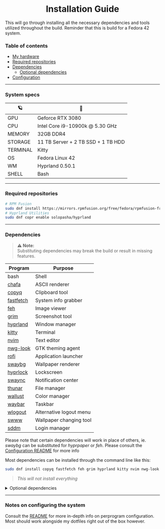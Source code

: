 <h1 align=center>
  Installation Guide
</h1>

This will go through installing all the necessary dependencies and tools utilized throughout the build. Reminder that this is build for a Fedora 42 system.

### Table of contents
* [My hardware](#System-specs)
* [Required repositories](#Required-repositories)
* [Dependencies](#Dependencies)
  * [Optional dependencies](#Optional-dependencies)
* [Configuration](#Notes-on-configuring-the-system)

---

### System specs

|     🪐        |   🚀                                             |
| ------------- | -------------------------------------------------|
|    GPU        |   Geforce RTX 3080                               |
|    CPU        |   Intel Core i9-10900k @ 5.30 GHz                |
|    MEMORY     |   32GB DDR4                                      |
|    STORAGE    |   11 TB Server + 2 TB SSD + 1 TB HDD             |
|    TERMINAL   |   Kitty                                          |
|    OS         |   Fedora Linux 42                                |
|    WM         |   Hyprland 0.50.1                                |
|    SHELL      |   Bash                                           |

---

### Required repositories

```bash
# RPM Fusion
sudo dnf install https://mirrors.rpmfusion.org/free/fedora/rpmfusion-free-release-$(rpm -E %fedora).noarch.rpm https://mirrors.rpmfusion.org/nonfree/fedora/rpmfusion-nonfree-release-$(rpm -E %fedora).noarch.rpm
# Hyprland Utilities
sudo dnf copr enable solopasha/hyprland

```

---

### Dependencies

> **⚠️ Note:**  
> Substituting dependencies may break the build or result in missing features.

| Program                                                                    | Purpose                 |
|----------------------------------------------------------------------------|------------------------ |
| bash                                                                       | Shell                   |
| [chafa]()                                                                  | ASCII renderer          |
| [copyq](https://github.com/hluk/CopyQ/releases/tag/v9.0.0)                 | Clipboard tool          |
| [fastfetch](https://github.com/fastfetch-cli/fastfetch/blob/dev/README.md) | System info grabber     |
| [feh](https://feh.finalrewind.org/)                                        | Image viewer            |
| [grim](https://man.archlinux.org/man/grim.1.en)                            | Screenshot tool         |
| [hyprland](https://wiki.hypr.land/Getting-Started/Master-Tutorial/)        | Window manager          |
| [kitty](https://sw.kovidgoyal.net/kitty/)                                  | Terminal                |
| [nvim](https://neovim.io/)                                                 | Text editor             |
| [nwg-look](https://nwg-piotr.github.io/nwg-shell/nwg-look.html)            | GTK theming agent       |
| [rofi](https://github.com/davatorium/rofi)                                 | Application launcher    |
| [swaybg](https://github.com/swaywm/swaybg/blob/master/README.md)           | Wallpaper renderer      |
| [hyprlock](https://github.com/hyprwm/hyprlock/)                            | Lockscreen              |
| [swaync](https://www.mankier.com/1/swaync)                                 | Notification center     |
| [thunar](https://github.com/neilbrown/thunar)                              | File manager            |
| [wallust](https://codeberg.org/explosion-mental/wallust)                   | Color manager           |
| [waybar](https://github.com/Alexays/Waybar/wiki/Examples)                  | Taskbar                 |
| [wlogout](https://github.com/ArtsyMacaw/wlogout/blob/master/README.md)     | Alternative logout menu |
| [swww](https://github.com/LGFae/swww/blob/main/README.md)                  | Wallpaper changing tool |
| [sddm](https://github.com/sddm/sddm)                                       | Login manager           |


  Please note that certain dependencies will work in place of others, ie. *swaybg* can be substituted for *hyprpaper* or *feh*. Please consult the [Configuration README](https://github.com/hologramkrypt/saturni/blob/master/configs/README.md) for more info
  <p> Most dependencies can be installed through the command line like this: </p>

```bash
sudo dnf install copyq fastfetch feh grim hyprland kitty nvim nwg-look rofi swaybg hyprlock swaync thunar wallust waybar wlogout swww sddm
```
> *This will not install everything*

<details>
  
  <summary> Optional dependencies </summary>
  
<p></p>

> **⚠️ Note:**
> These dependencies are optional, however I do recommend looking into them as they are integrated throughout my theme

| Program                                                                                                               | Purpose                  |
|-----------------------------------------------------------------------------------------------------------------------|------------------------- |
| [blueman](https://wiki.archlinux.org/title/Blueman)                                                                   | Bluetooth socket         |
| [btop](https://www.tecmint.com/btop-system-monitoring-tool-for-linux/)                                                | Resource monitor         |
| [cava](https://github.com/nerdnoise/cava)                                                                             | Terminal visualizer      |
| [cmatrix](https://www.cyberciti.biz/open-source/command-line-hacks/matrix-digital-rain-on-linux-macos-unix-terminal/) | Terminal matrix effect   |
| [htop](https://www.geeksforgeeks.org/linux-unix/htop-command-in-linux-with-examples/)                                 | System monitor           |
| [hypridle](https://github.com/hyprwm/hypridle)                                                                        | System monitor           |
| [Kvantum](https://github.com/tsujan/Kvantum/blob/master/Kvantum/INSTALL.md)                                           | Theme manager            |
| [nm-applet](https://wiki.archlinux.org/title/NetworkManager)                                                          | Network tray indicator   |
| [pavucontrol](https://www.freedesktop.org/software/pulseaudio/pavucontrol/)                                           | Audio device mixer       |
| [xsettingsd](https://wiki.archlinux.org/title/Xsettingsd)                                                             | GTK settings             |
| [zed](https://zed.dev/)                                                                                               | Alternative text editor  |

```bash
sudo dnf install blueman btop cava cmatrix htop kvantum nm-applet pavucontrol xsettingsd zed
```

</details>

---

### Notes on configuring the system
Consult the [README](https://github.com/hologramkrypt/saturni/tree/master/configs#readme) for more in-depth info on perprogram configuration. Most should work alongside my dotfiles right out of the box however.
 


